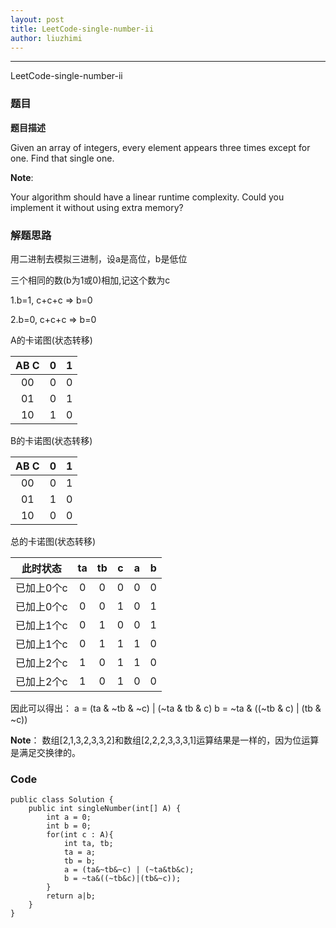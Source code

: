 ```yaml
---
layout: post
title: LeetCode-single-number-ii
author: liuzhimi
---
```

-----
LeetCode-single-number-ii
### 题目
**题目描述**

Given an array of integers, every element appears three times except for one. Find that single one.

**Note**: 

Your algorithm should have a linear runtime complexity. Could you implement it without using extra memory?

### 解题思路
用二进制去模拟三进制，设a是高位，b是低位

三个相同的数(b为1或0)相加,记这个数为c

1.b=1, c+c+c => b=0

2.b=0, c+c+c => b=0

A的卡诺图(状态转移)

| AB C | 0 | 1|
| :-: | :-: | :-: |
| 00 | 0 | 0 |
| 01 | 0 | 1 |
| 10 | 1 | 0 |

B的卡诺图(状态转移)

| AB C | 0 | 1|
| :-: | :-: | :-: |
| 00 | 0 | 1 |
| 01 | 1 | 0 |
| 10 | 0 | 0 |

总的卡诺图(状态转移)

|此时状态| ta | tb | c | a | b |
|:-:| :-: | :-: | :-: | :-: | :-: |
|已加上0个c| 0 | 0 | 0 | 0 | 0|
|已加上0个c| 0 | 0 | 1 | 0 | 1|
|已加上1个c| 0 | 1 | 0 | 0 | 1|
|已加上1个c| 0 | 1 | 1 | 1 | 0|
|已加上2个c| 1 | 0 | 1 | 1 | 0|
|已加上2个c| 1 | 0 | 1 | 0 | 0|


因此可以得出：
a = (ta & ~tb & ~c)  |  (~ta & tb & c)
b = ~ta & ((~tb & c) | (tb & ~c))

**Note**：
数组[2,1,3,2,3,3,2]和数组[2,2,2,3,3,3,1]运算结果是一样的，因为位运算是满足交换律的。

### Code
```
public class Solution {
    public int singleNumber(int[] A) {
        int a = 0;
        int b = 0;
        for(int c : A){
            int ta, tb;
            ta = a;
            tb = b;
            a = (ta&~tb&~c) | (~ta&tb&c);
            b = ~ta&((~tb&c)|(tb&~c));
        }
        return a|b;
    }
}
```